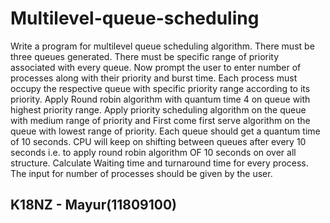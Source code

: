 # Multilevel-queue-scheduling
Write a program for multilevel queue scheduling algorithm. There must be three queues generated. There must be specific range of priority associated with every queue. Now prompt the user to enter number of processes along with their priority and burst time. Each process must occupy the respective queue with specific priority range according to its priority. Apply Round robin algorithm with quantum time 4 on queue with highest priority range. Apply priority scheduling algorithm on the queue with medium range of priority and First come first serve algorithm on the queue with lowest range of priority. Each queue should get a quantum time of 10 seconds. CPU will keep on shifting between queues after every 10 seconds i.e. to apply round robin algorithm OF 10 seconds on over all structure. 
Calculate Waiting time and turnaround time for every process. The input for number of processes should be given by the user. 

## K18NZ - Mayur(11809100)
